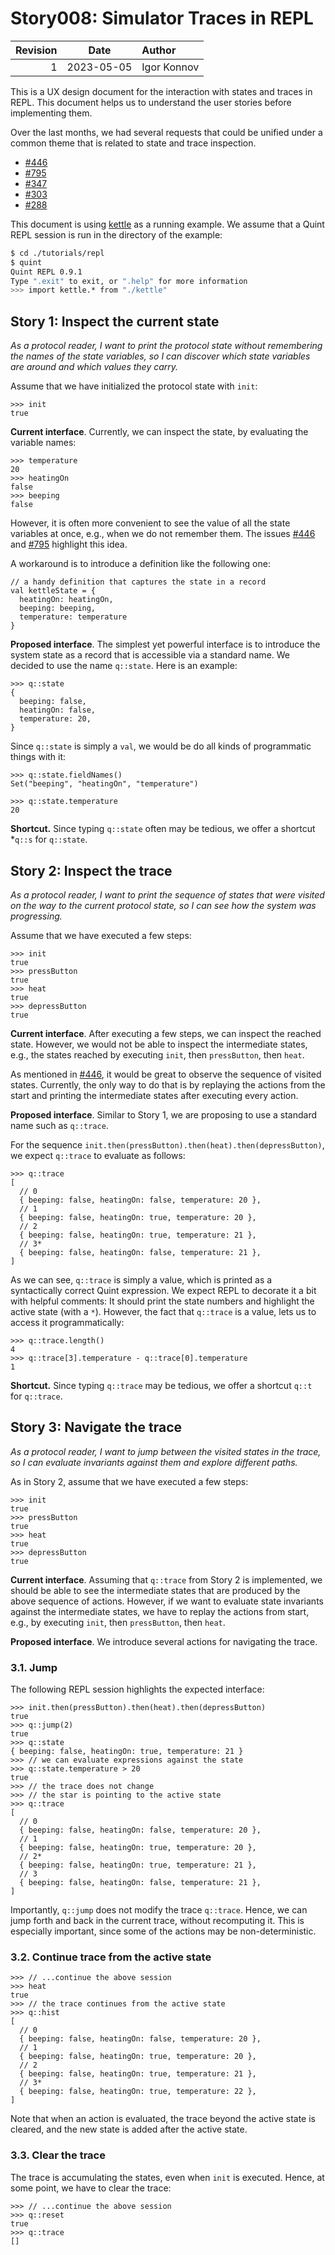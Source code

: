 # Story008: Simulator Traces in REPL

| Revision | Date       | Author                  |
|---------:|:----------:|:------------------------|
|        1 | 2023-05-05 | Igor Konnov             |

This is a UX design document for the interaction with states and traces in REPL.
This document helps us to understand the user stories before implementing them.

Over the last months, we had several requests that could be unified under a
common theme that is related to state and trace inspection.

 - [#446][]
 - [#795][]
 - [#347][]
 - [#303][]
 - [#288][]

This document is using [kettle][] as a running example. We assume that
a Quint REPL session is run in the directory of the example:

```sh
$ cd ./tutorials/repl
$ quint
Quint REPL 0.9.1
Type ".exit" to exit, or ".help" for more information
>>> import kettle.* from "./kettle"

```

## Story 1: Inspect the current state

*As a protocol reader, I want to print the protocol state without remembering
the names of the state variables, so I can discover which state variables are
around and which values they carry.*

Assume that we have initialized the protocol state with `init`:

```bluespec
>>> init
true
```

**Current interface**. Currently, we can inspect the state, by evaluating
the variable names:

```bluespec
>>> temperature
20
>>> heatingOn
false
>>> beeping
false
```

However, it is often more convenient to see the value of all the state variables
at once, e.g., when we do not remember them. The issues [#446][] and [#795][]
highlight this idea.

A workaround is to introduce a definition like the following one:

```bluespec
// a handy definition that captures the state in a record
val kettleState = {
  heatingOn: heatingOn,
  beeping: beeping,
  temperature: temperature
}
```

**Proposed interface**. The simplest yet powerful interface is to introduce the
system state as a record that is accessible via a standard name. We decided to
use the name `q::state`. Here is an example:

```bluespec
>>> q::state
{
  beeping: false,
  heatingOn: false,
  temperature: 20,
}
```

Since `q::state` is simply a `val`, we would be do all kinds of programmatic things with it:

```bluespec
>>> q::state.fieldNames()
Set("beeping", "heatingOn", "temperature")

>>> q::state.temperature
20
```

**Shortcut.** Since typing `q::state` often may be tedious, we offer a shortcut
*`q::s` for `q::state`.

## Story 2: Inspect the trace

*As a protocol reader, I want to print the sequence of states that were visited
on the way to the current protocol state, so I can see how the system was
progressing.*

Assume that we have executed a few steps:

```bluespec
>>> init
true
>>> pressButton
true
>>> heat
true
>>> depressButton
true
```

**Current interface**. After executing a few steps, we can inspect the reached
state. However, we would not be able to inspect the intermediate states, e.g.,
the states reached by executing `init`, then `pressButton`, then `heat`.

As mentioned in [#446][], it would be great to observe the sequence of visited
states. Currently, the only way to do that is by replaying the actions from the
start and printing the intermediate states after executing every action.

**Proposed interface**. Similar to Story 1, we are proposing to use a standard
name such as `q::trace`.

For the sequence `init.then(pressButton).then(heat).then(depressButton)`, we
expect `q::trace` to evaluate as follows:

```bluespec
>>> q::trace
[
  // 0
  { beeping: false, heatingOn: false, temperature: 20 },
  // 1
  { beeping: false, heatingOn: true, temperature: 20 },
  // 2
  { beeping: false, heatingOn: true, temperature: 21 },
  // 3*
  { beeping: false, heatingOn: false, temperature: 21 },
]
```

As we can see, `q::trace` is simply a value, which is printed as a
syntactically correct Quint expression. We expect REPL to decorate it a bit with
helpful comments: It should print the state numbers and highlight the active
state (with a `*`). However, the fact that `q::trace` is a value, lets us to
access it programmatically:

```bluespec
>>> q::trace.length()
4
>>> q::trace[3].temperature - q::trace[0].temperature
1
```

**Shortcut.** Since typing `q::trace` may be tedious, we offer a shortcut
`q::t` for `q::trace`.

## Story 3: Navigate the trace

*As a protocol reader, I want to jump between the visited states in the trace,
so I can evaluate invariants against them and explore different paths.*

As in Story 2, assume that we have executed a few steps:

```bluespec
>>> init
true
>>> pressButton
true
>>> heat
true
>>> depressButton
true
```

**Current interface**. Assuming that `q::trace` from Story 2 is implemented,
we should be able to see the intermediate states that are produced by the above
sequence of actions. However, if we want to evaluate state invariants against
the intermediate states, we have to replay the actions from start, e.g., by
executing `init`, then `pressButton`, then `heat`.

**Proposed interface**. We introduce several actions for navigating the trace.

### 3.1. Jump

The following REPL session highlights the expected interface:

```bluespec
>>> init.then(pressButton).then(heat).then(depressButton)
true
>>> q::jump(2)
true
>>> q::state
{ beeping: false, heatingOn: true, temperature: 21 }
>>> // we can evaluate expressions against the state
>>> q::state.temperature > 20
true
>>> // the trace does not change
>>> // the star is pointing to the active state
>>> q::trace
[
  // 0
  { beeping: false, heatingOn: false, temperature: 20 },
  // 1
  { beeping: false, heatingOn: true, temperature: 20 },
  // 2*
  { beeping: false, heatingOn: true, temperature: 21 },
  // 3
  { beeping: false, heatingOn: false, temperature: 21 },
]
```

Importantly, `q::jump` does not modify the trace `q::trace`. Hence, we can jump
forth and back in the current trace, without recomputing it. This is especially
important, since some of the actions may be non-deterministic.

### 3.2. Continue trace from the active state

```bluespec
>>> // ...continue the above session
>>> heat
true
>>> // the trace continues from the active state
>>> q::hist
[
  // 0
  { beeping: false, heatingOn: false, temperature: 20 },
  // 1
  { beeping: false, heatingOn: true, temperature: 20 },
  // 2
  { beeping: false, heatingOn: true, temperature: 21 },
  // 3*
  { beeping: false, heatingOn: true, temperature: 22 },
]
```

Note that when an action is evaluated, the trace beyond the active state is
cleared, and the new state is added after the active state.

### 3.3. Clear the trace

The trace is accumulating the states, even when `init` is executed. Hence, at
some point, we have to clear the trace:

```bluespec
>>> // ...continue the above session
>>> q::reset
true
>>> q::trace
[]
```

<!-- References -->

[#446]: https://github.com/informalsystems/quint/issues/446
[#795]: https://github.com/informalsystems/quint/issues/795
[#347]: https://github.com/informalsystems/quint/issues/347
[#303]: https://github.com/informalsystems/quint/issues/303
[#288]: https://github.com/informalsystems/quint/issues/288
[kettle]: https://github.com/informalsystems/quint/blob/main/tutorials/repl/kettle.qnt